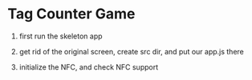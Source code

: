 # Tag Counter Game

1. first run the skeleton app

2. get rid of the original screen, create src dir, and put our app.js there

3. initialize the NFC, and check NFC support 